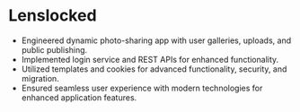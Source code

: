 # Lenslocked

- Engineered dynamic photo-sharing app with user galleries, uploads, and public publishing.
- Implemented login service and REST APIs for enhanced functionality.
- Utilized templates and cookies for advanced functionality, security, and migration.
- Ensured seamless user experience with modern technologies for enhanced application features.


